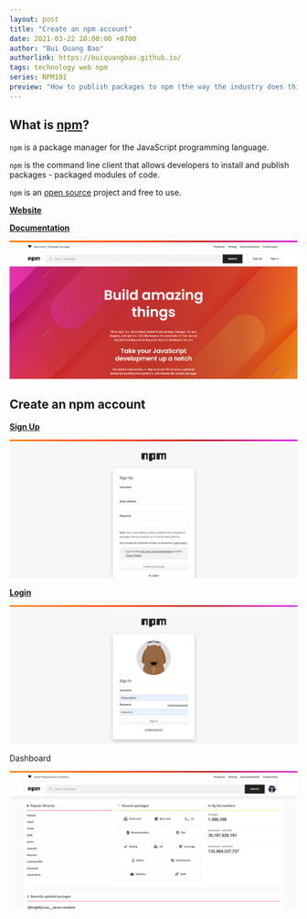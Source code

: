 ```yaml
---
layout: post
title: "Create an npm account"
date: 2021-03-22 20:00:00 +0700
author: "Bui Quang Bao"
authorlink: https://buiquangbao.github.io/
tags: technology web npm
series: NPM101
preview: "How to publish packages to npm (the way the industry does things)."
---
```


## What is [npm](https://www.npmjs.com/)?

`npm` is a package manager for the JavaScript programming language.

`npm` is the command line client that allows developers to install and publish packages - packaged modules of code.

`npm` is an [open source](https://github.com/npm) project and free to use.

**[Website](https://npmjs.com/)**

**[Documentation](https://docs.npmjs.com/)**

![NPM Landing Page](./assets/img/npm/1-npm-landing-page.png)



<!-- ![NPM Documents](./assets/img/npm/2-npm-docs.png) -->

## Create an npm account

**[Sign Up](https://www.npmjs.com/signup)**

![NPM Sign Up](./assets/img/npm/3-npm-sign-up.png)

**[Login](https://www.npmjs.com/login)**

![NPM Sign In](./assets/img/npm/4-npm-sign-in.png)

Dashboard

![NPM Dashboard](./assets/img/npm/5-npm-dashboard.png)
